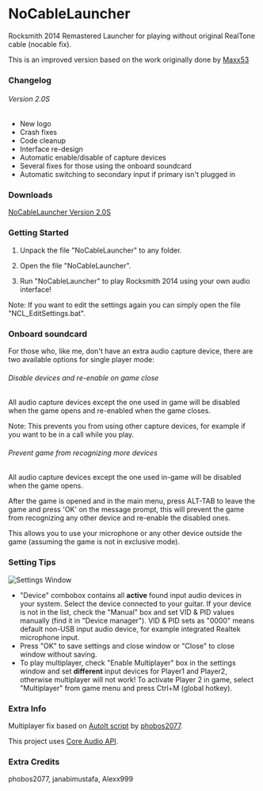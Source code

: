 # NoCableLauncher
Rocksmith 2014 Remastered Launcher for playing without original RealTone cable (nocable fix).

This is an improved version based on the work originally done by [Maxx53](https://github.com/Maxx53)

### Changelog

###### Version 2.0S

- New logo
- Crash fixes
- Code cleanup
- Interface re-design
- Automatic enable/disable of capture devices
- Several fixes for those using the onboard soundcard
- Automatic switching to secondary input if primary isn't plugged in


### Downloads

[NoCableLauncher Version 2.0S](https://github.com/Mywk/NoCableLauncher/releases/download/2.0S/NoCableLauncher.zip)

### Getting Started

1) Unpack the file "NoCableLauncher" to any folder.

2) Open the file "NoCableLauncher".

3) Run "NoCableLauncher" to play Rocksmith 2014 using your own audio interface!

Note: If you want to edit the settings again you can simply open the file "NCL_EditSettings.bat".

### Onboard soundcard

For those who, like me, don't have an extra audio capture device, there are two available options for single player mode:

###### Disable devices and re-enable on game close
All audio capture devices except the one used in game will be disabled when the game opens and re-enabled when the game closes.

Note: This prevents you from using other capture devices, for example if you want to be in a call while you play.

###### Prevent game from recognizing more devices
All audio capture devices except the one used in-game will be disabled when the game opens.

After the game is opened and in the main menu, press ALT-TAB to leave the game and press 'OK' on the message prompt, this will prevent the game from recognizing any other device and re-enable the disabled ones.

This allows you to use your microphone or any other device outside the game (assuming the game is not in exclusive mode).

### Setting Tips

![Settings Window](https://techcoders.net/images/content/ncl_s_screenshot.png)

* "Device" сombobox contains all **active** found input audio devices in your system. Select the device connected to your guitar. If your device is not in the list, check the "Manual" box and set VID & PID values manually (find it in "Device manager"). VID & PID sets as "0000" means default non-USB input audio device, for example integrated Realtek microphone input.
* Press "OK" to save settings and close window or "Close" to close window without saving.
* To play multiplayer, check "Enable Multiplayer" box in the settings window and set **different** input devices for Player1 and Player2, otherwise multiplayer will not work! To activate Player 2 in game, select "Multiplayer" from game menu and press Ctrl+M (global hotkey).


### Extra Info


Multiplayer fix based on [AutoIt script](https://dl.dropboxusercontent.com/u/1288526/rocksmith2014_nocable_pbs.au3) by [phobos2077](https://github.com/phobos2077).

This project uses [Core Audio API](https://github.com/morphx666/CoreAudio).

### Extra Credits

phobos2077, janabimustafa, Alexx999
